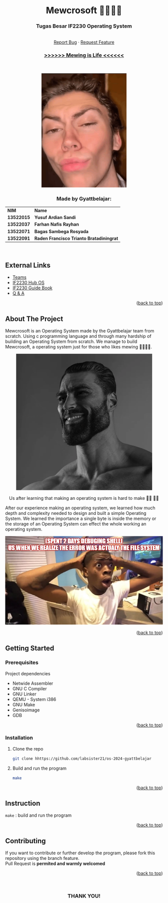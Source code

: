 <!-- Back to Top Link-->
<a name="readme-top"></a>


<br />
<div align="center">
  <h1 align="center">Mewcrosoft 🤫🧏🏻‍♂️</h1>

  <p align="center">
    <h3>Tugas Besar IF2230 Operating System</h3>
    <br/>
    <a href="https://github.com/labsister21/os-2024-gyattbelajar/issues">Report Bug</a>
    ·
    <a href="https://github.com/labsister21/os-2024-gyattbelajar/issues">Request Feature</a>
    <br/>
    <h3><a href="https://www.youtube.com/shorts/9PGyaaxxvJg"> >>>>>> Mewing is Life <<<<<< </a></h3>
<br>

![Mewing img](img/mewing.png)

  </p>
</div>

<!-- CONTRIBUTOR -->
<div align="center" id="contributor">
  <strong>
    <h3>Made by Gyattbelajar:</h3>
    <table align="center">
      <tr>
        <td>NIM</td>
        <td>Name</td>
      </tr>
      <tr>
        <td>13522015</td>
        <td>Yusuf Ardian Sandi</td>
      </tr>
      <tr>
        <td>13522037</td>
        <td>Farhan Nafis Rayhan</td>
      </tr>
      <tr>
        <td>13522071</td>
        <td>Bagas Sambega Rosyada</td>
      </tr>
      <tr>
        <td>13522091</td>
        <td>Raden Francisco Trianto Bratadiningrat</td>
      </tr>
    </table>
  </strong>
  <br>
</div>


## External Links

- [Teams](https://docs.google.com/spreadsheets/d/1IjofJU7STaYPVOte2DYM28U3t6D67FddbMigU7Sp_Bo/edit#gid=2052696959)
- [IF2230 Hub OS](https://docs.google.com/document/d/1X_tgtBZ0KwjRRfyjQmozmAY3Q74JqgWiRd0Ag1a34G8/edit)
- [IF2230 Guide Book](https://docs.google.com/document/d/1EafdqpKWpYpU08w8AmKrEDCedrh8PvnGJ3bJWZEeFPU/edit)
- [Q & A](https://docs.google.com/spreadsheets/d/1rNPvGYgwL01TW3rRRyD6vJnfFd23knJb0enbeTEDYPc/edit#gid=59385452)

<p align="right">(<a href="#readme-top">back to top</a>)</p>

<!-- ABOUT THE PROJECT -->
## About The Project

Mewcrosoft is an Operating System made by the Gyattbelajar team from scratch. Using c programming language and through many hardship of building an Operating System from scratch. We manage to build Mewcrosoft, a operating system just for those who likes mewing 🤫🧏🏻‍♂️.


<div align="center">

![gigachad](img/gigachad.png)

Us after learning that making an operating system is hard to make 🥵🥵 🗿🗿

</div>

After our experience making an operating system, we learned how much depth and complexity needed to design and built a simple Operating System. We learned the importance a single byte is inside the memory or the storage of an Operating System can effect the whole working an operating system. 


<div align="center">

![gigachad](img/meme.jpg)

</div>

<p align="right">(<a href="#readme-top">back to top</a>)</p>


<!-- GETTING STARTED -->
## Getting Started

### Prerequisites

Project dependencies 

* Netwide Assembler
* GNU C Compiler
* GNU Linker
* QEMU - System i386
* GNU Make
* Genisoimage
* GDB

<p align="right">(<a href="#readme-top">back to top</a>)</p>

### Installation


1. Clone the repo
   ```sh
   git clone hhttps://github.com/labsister21/os-2024-gyattbelajar
   ```
2. Build and run the program
   ```sh
   make
   ```

<p align="right">(<a href="#readme-top">back to top</a>)</p>

<!-- INSTURCTION -->
## Instruction

`make` : build and run the program

<p align="right">(<a href="#readme-top">back to top</a>)</p>


<!-- CONTRIBUTING -->
## Contributing

If you want to contribute or further develop the program, please fork this repository using the branch feature.  
Pull Request is **permited and warmly welcomed**

<p align="right">(<a href="#readme-top">back to top</a>)</p>


<br>
<h3 align="center"> THANK YOU! </h3>

<!-- MARKDOWN LINKS & IMAGES -->
<!-- https://www.markdownguide.org/basic-syntax/#reference-style-links -->
[issues-url]: https://github.com/labsister21/os-2024-gyattbelajar/issues
